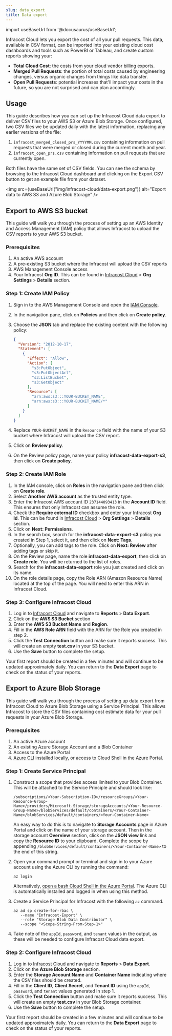 ```yaml
---
slug: data_export 
title: Data export
---
```


import useBaseUrl from '@docusaurus/useBaseUrl';

Infracost Cloud lets you export the cost of all your pull requests. This data, available in CSV format, can be imported into your existing cloud cost dashboards and tools such as PowerBI or Tableau, and create custom reports showing your:
- **Total Cloud Cost**: the costs from your cloud vendor billing exports.
- **Merged Pull Requests**: the portion of total costs caused by engineering changes, versus organic changes from things like data transfer.
- **Open Pull Requests**: potential increases that'll impact your costs in the future, so you are not surprised and can plan accordingly.

## Usage

This guide describes how you can set up the Infracost Cloud data export to deliver CSV files to your AWS S3 or Azure Blob Storage. Once configured, two CSV files we be updated daily with the latest information, replacing any earlier versions of the file:
1. `infracost_merged_closed_prs_YYYYMM.csv` containing information on pull requests that were merged or closed during the current month and year.
2. `infracost_open_prs.csv` containing information on pull requests that are currently open.

Both files have the same set of CSV fields. You can see the schema by browsing to the Infracost Cloud dashboard and clicking on the Export CSV button to get an example file from your dataset.

<img src={useBaseUrl("img/infracost-cloud/data-export.png")} alt="Export data to AWS S3 and Azure Blob Storage" />

## Export to AWS S3 bucket

This guide will walk you through the process of setting up an AWS Identity and Access Management (IAM) policy that allows Infracost to upload the CSV reports to your AWS S3 bucket.

### Prerequisites

1. An active AWS account
2. A pre-existing S3 bucket where the Infracost will upload the CSV reports
3. AWS Management Console access
4. Your Infracost **Org ID**. This can be found in [Infracost Cloud](https://dashboard.infracost.io) > **Org Settings** > **Details** section.

### Step 1: Create IAM Policy

1. Sign in to the AWS Management Console and open the [IAM Console](https://console.aws.amazon.com/iam/).
2. In the navigation pane, click on **Policies** and then click on **Create policy**.
3. Choose the **JSON** tab and replace the existing content with the following policy:

   ```json
   {
     "Version": "2012-10-17",
     "Statement": [
       {
         "Effect": "Allow",
         "Action": [
           "s3:PutObject",
           "s3:PutObjectAcl",
           "s3:ListBucket",
           "s3:GetObject"
         ],
         "Resource": [
           "arn:aws:s3:::YOUR-BUCKET_NAME",
           "arn:aws:s3:::YOUR-BUCKET_NAME/*"
         ]
       }
     ]
   }
   ```

4. Replace `YOUR-BUCKET_NAME` in the `Resource` field with the name of your S3 bucket where Infracost will upload the
   CSV report.
5. Click on **Review policy**.
6. On the Review policy page, name your policy **infracost-data-export-s3**, then click on **Create policy**.

### Step 2: Create IAM Role

1. In the IAM console, click on **Roles** in the navigation pane and then click on **Create role**.
2. Select **Another AWS account** as the trusted entity type.
3. Enter the Infracost AWS account ID `237144093413` in the **Account ID** field. This ensures that only Infracost can
   assume the role.
4. Check the **Require external ID** checkbox and enter your Infracost **Org Id**. This can be found
   in [Infracost Cloud](https://dashboard.infracost.io) > **Org Settings** > **Details** section.
5. Click on **Next: Permissions**.
6. In the search box, search for the **infracost-data-export-s3** policy you created in Step 1, select it, and then
   click on **Next: Tags**.
7. Optionally, you can add tags to the role. Click on **Next: Review** after adding tags or skip it.
8. On the Review page, name the role **infracost-data-export**, then click on **Create role**. You will be returned to 
   the list of roles.
9. Search for the **infracost-data-export** role you just created and click on its name.
10. On the role details page, copy the Role ARN (Amazon Resource Name) located at the top of the page. You will need to
    enter this ARN in Infracost Cloud.

### Step 3: Configure Infracost Cloud

1. Log in to [Infracost Cloud](https://dashboard.infracost.io) and navigate to **Reports** > **Data Export**.
2. Click on the **AWS S3 Bucket** section
3. Enter the **AWS S3 Bucket Name** and **Region**.
4. Fill in the **AWS Role ARN** field with the ARN for the Role you created in step 2.
5. Click the **Test Connection** button and make sure it reports success. This will create an empty **test.csv** in your S3 bucket.
6. Use the **Save** button to complete the setup.

Your first report should be created in a few minutes and will continue to be updated approximately daily. You can return to the **Data Export** page to check on the status of your reports.

## Export to Azure Blob Storage

This guide will walk you through the process of setting up data export from Infracost Cloud to Azure Blob Storage using a Service Principal. This allows Infracost to store the CSV files containing cost estimate data for your pull requests in your Azure Blob Storage.

### Prerequisites

1. An active Azure account
2. An existing Azure Storage Account and a Blob Container
3. Access to the Azure Portal
4. [Azure CLI](https://docs.microsoft.com/en-us/cli/azure/install-azure-cli) installed locally, or access to Cloud Shell
   in the Azure Portal.

### Step 1: Create Service Principal

1. Construct a scope that provides access limited to your Blob Container. This will be attached to the Service Principle and should look like:
   ```
   /subscriptions/<Your-Subscription-ID>/resourceGroups/<Your-Resource-Group-Name>/providers/Microsoft.Storage/storageAccounts/<Your-Resource-Group-Name>/blobServices/default/containers/<Your-Container-Name>/blobServices/default/containers/<Your-Container-Name>
   ```
   An easy way to do this is to navigate to **Storage Accounts** page in Azure Portal and click on the name of your storage account. Then in the storage account **Overview** section, click on the **JSON view** link and copy the **Resource ID** to your clipboard. Complete the scope by appending `/blobServices/default/containers/<Your-Container-Name>` to the end of this string.
   

2. Open your command prompt or terminal and sign in to your Azure account using the Azure CLI by running the command:

   ```
   az login
   ```

   Alternatively, [open a bash Cloud Shell in the Azure Portal](https://learn.microsoft.com/en-us/azure/cloud-shell/quickstart?tabs=azurecli).
   The Azure CLI is automatically installed and logged in when using this method.


3. Create a Service Principal for Infracost with the following `az` command.

   ```
   az ad sp create-for-rbac \
      --name "Infracost-Export" \
      --role "Storage Blob Data Contributor" \
      --scope "<Scope-String-From-Step-1>"
   ```

4. Take note of the `appId`, `password`, and `tenant` values in the output, as these will be needed to configure Infracost Cloud data export.

### Step 2: Configure Infracost Cloud

1. Log in to [Infracost Cloud](https://dashboard.infracost.io) and navigate to **Reports** > **Data Export**.
2. Click on the **Azure Blob Storage** section.
3. Enter the **Storage Account Name** and **Container Name** indicating where the CSV files should be created.
4. Fill in the **Client ID**, **Client Secret**, and **Tenant ID** using the `appId`, `password`, and `tenant` values generated in step 1.
5. Click the **Test Connection** button and make sure it reports success. This will create an empty **test.csv** in your Blob Storage container.
6. Use the **Save** button to complete the setup.

Your first report should be created in a few minutes and will continue to be updated approximately daily. You can return to the **Data Export** page to check on the status of your reports.
